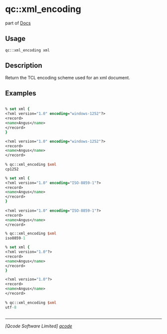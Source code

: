 qc::xml_encoding
================

part of [Docs](../index.md)

Usage
-----
`
        qc::xml_encoding xml
    `

Description
-----------
Return the TCL encoding scheme used for an xml document.

Examples
--------
```tcl

% set xml {
<?xml version="1.0" encoding="windows-1252"?>
<record>
<name>Angus</name>
</record>
}

<?xml version="1.0" encoding="windows-1252"?>
<record>
<name>Angus</name>
</record>
    
% qc::xml_encoding $xml
cp1252

% set xml {
<?xml version="1.0" encoding="ISO-8859-1"?>
<record>
<name>Angus</name>
</record>
}
    
<?xml version="1.0" encoding="ISO-8859-1"?>
<record>
<name>Angus</name>
</record>

% qc::xml_encoding $xml
iso8859-1

% set xml {
<?xml version="1.0"?>
<record>
<name>Angus</name>
</record>
}

<?xml version="1.0"?>
<record>
<name>Angus</name>
</record>
    
% qc::xml_encoding $xml
utf-8
    
```

----------------------------------
*[Qcode Software Limited] [qcode]*

[qcode]: http://www.qcode.co.uk "Qcode Software"